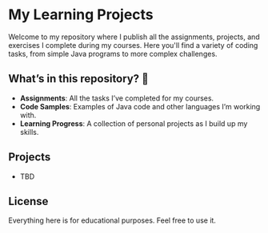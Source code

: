 # My Learning Projects

Welcome to my repository where I publish all the assignments, projects, and exercises I complete during my courses. Here you'll find a variety of coding tasks, from simple Java programs to more complex challenges. 

## What’s in this repository? 🧐

- **Assignments**: All the tasks I’ve completed for my courses.
- **Code Samples**: Examples of Java code and other languages I’m working with.
- **Learning Progress**: A collection of personal projects as I build up my skills.

## Projects

- TBD

## License

Everything here is for educational purposes. Feel free to use it.

